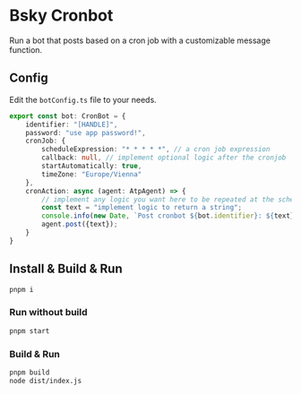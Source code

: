 # Bsky Cronbot #

Run a bot that posts based on a cron job with a customizable message function.

## Config ##
Edit the `botConfig.ts` file to your needs.
```typescript
export const bot: CronBot = {
    identifier: "[HANDLE]",
    password: "use app password!",
    cronJob: {
        scheduleExpression: "* * * * *", // a cron job expression
        callback: null, // implement optional logic after the cronjob
        startAutomatically: true,
        timeZone: "Europe/Vienna"
    },
    cronAction: async (agent: AtpAgent) => {
        // implement any logic you want here to be repeated at the scheduledExpression
        const text = "implement logic to return a string";
        console.info(new Date, `Post cronbot ${bot.identifier}: ${text}`)
        agent.post({text});
    }
}
```

## Install & Build & Run ##
```bash
pnpm i
```

### Run without build ###
```bash
pnpm start
```
### Build & Run ###
```bash
pnpm build
node dist/index.js
```